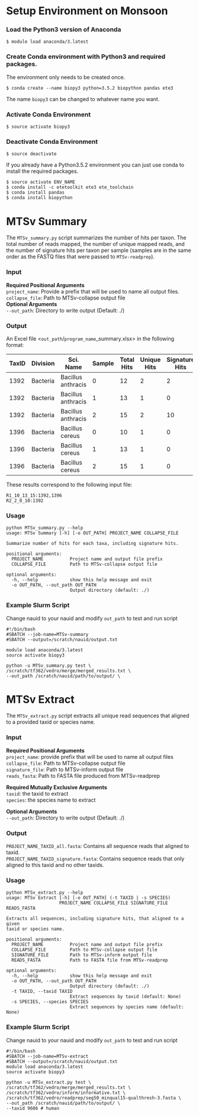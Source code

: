 # Setup Environment on Monsoon
### Load the Python3 version of Anaconda
```
$ module load anaconda/3.latest
```

### Create Conda environment with Python3 and required packages.
The environment only needs to be created once.
```
$ conda create --name biopy3 python=3.5.2 biopython pandas ete3
```
The name `biopy3` can be changed to whatever name you want.  

### Activate Conda Environment
```
$ source activate biopy3
```

### Deactivate Conda Environment
```
$ source deactivate
```

If you already have a Python3.5.2 environment you can just use conda to install the required packages.
```
$ source activate ENV_NAME
$ conda install -c etetoolkit ete3 ete_toolchain
$ conda install pandas
$ conda install biopython
```

# MTSv Summary
The `MTSv_summary.py` script summarizes the number of hits per taxon. The total number of reads mapped, the number of unique mapped reads, and the number of signature hits per taxon per sample (samples are in the same order as the FASTQ files that were passed to `MTSv-readprep`).

### Input
**Required Positional Arguments**  
`project_name`: Provide a prefix that will be used to name all output files.  
`collapse_file`: Path to MTSv-collapse output file  
**Optional Arguments**  
`--out_path`: Directory to write output (Default: ./)  

### Output

An Excel file <`out_path`/`program_name`_summary.xlsx> in the following format:  


| TaxID | Division | Sci. Name          | Sample | Total Hits | Unique Hits | Signature Hits |
|-------|----------|--------------------|--------|------------|-------------|----------------|
| 1392  | Bacteria | Bacillus anthracis | 0      | 12         | 2           | 2              |
| 1392  | Bacteria | Bacillus anthracis | 1      | 13         | 1           | 0              |
| 1392  | Bacteria | Bacillus anthracis | 2      | 15         | 2           | 10             |
| 1396  | Bacteria | Bacillus cereus    | 0      | 10         | 1           | 0              |
| 1396  | Bacteria | Bacillus cereus    | 1      | 13         | 1           | 0              |
| 1396  | Bacteria | Bacillus cereus    | 2      | 15         | 1           | 0              |

These results correspond to the following input file:
```
R1_10_13_15:1392,1396
R2_2_0_10:1392
```

### Usage
```
python MTSv_summary.py --help
usage: MTSv Summary [-h] [-o OUT_PATH] PROJECT_NAME COLLAPSE_FILE

Summarize number of hits for each taxa, including signature hits.

positional arguments:
  PROJECT_NAME          Project name and output file prefix
  COLLAPSE_FILE         Path to MTSv-collapse output file

optional arguments:
  -h, --help            show this help message and exit
  -o OUT_PATH, --out_path OUT_PATH
                        Output directory (default: ./)
```
### Example Slurm Script
Change nauid to your nauid and modify `out_path` to test and run script  

```
#!/bin/bash
#SBATCH --job-name=MTSv-summary
#SBATCH --output=/scratch/nauid/output.txt 

module load anaconda/3.latest
source activate biopy3

python -u MTSv_summary.py test \
/scratch/tf362/vedro/merge/merged_results.txt \
--out_path /scratch/nauid/path/to/output/ \
```

# MTSv Extract
The `MTSv_extract.py` script extracts all unique read sequences that aligned to a provided taxid or species name.

### Input
**Required Positional Arguments**  
`project_name`: provide prefix that will be used to name all output files  
`collapse_file`: Path to MTSv-collapse output file  
`signature_file`: Path to MTSv-inform output file  
`reads_fasta`: Path to FASTA file produced from MTSv-readprep  

**Required Mutually Exclusive Arguments**  
`taxid`: the taxid to extract  
`species`: the species name to extract

**Optional Arguments**  
`--out_path`: Directory to write output (Default: ./)

### Output
`PROJECT_NAME_TAXID_all.fasta`: Contains all sequence reads that aligned to taxid.  
`PROJECT_NAME_TAXID_signature.fasta`: Contains sequence reads that only aligned to this taxid and no other taxids.

### Usage
```
python MTSv_extract.py --help
usage: MTSv Extract [-h] [-o OUT_PATH] (-t TAXID | -s SPECIES)
                    PROJECT_NAME COLLAPSE_FILE SIGNATURE_FILE READS_FASTA

Extracts all sequences, including signature hits, that aligned to a given
taxid or species name.

positional arguments:
  PROJECT_NAME          Project name and output file prefix
  COLLAPSE_FILE         Path to MTSv-collapse output file
  SIGNATURE_FILE        Path to MTSv-inform output file
  READS_FASTA           Path to FASTA file from MTSv-readprep

optional arguments:
  -h, --help            show this help message and exit
  -o OUT_PATH, --out_path OUT_PATH
                        Output directory (default: ./)
  -t TAXID, --taxid TAXID
                        Extract sequences by taxid (default: None)
  -s SPECIES, --species SPECIES
                        Extract sequences by species name (default: None)

```
### Example Slurm Script
Change nauid to your nauid and modify `out_path` to test and run script
```
#!/bin/bash
#SBATCH --job-name=MTSv-extract
#SBATCH --output=/scratch/nauid/output.txt      
module load anaconda/3.latest
source activate biopy3

python -u MTSv_extract.py test \
/scratch/tf362/vedro/merge/merged_results.txt \
/scratch/tf362/vedro/inform/informative.txt \
/scratch/tf362/vedro/readprep/seg50_minqual15-qualthresh-3.fasta \
--out_path /scratch/nauid/path/to/output/ \
--taxid 9606 # human
```
